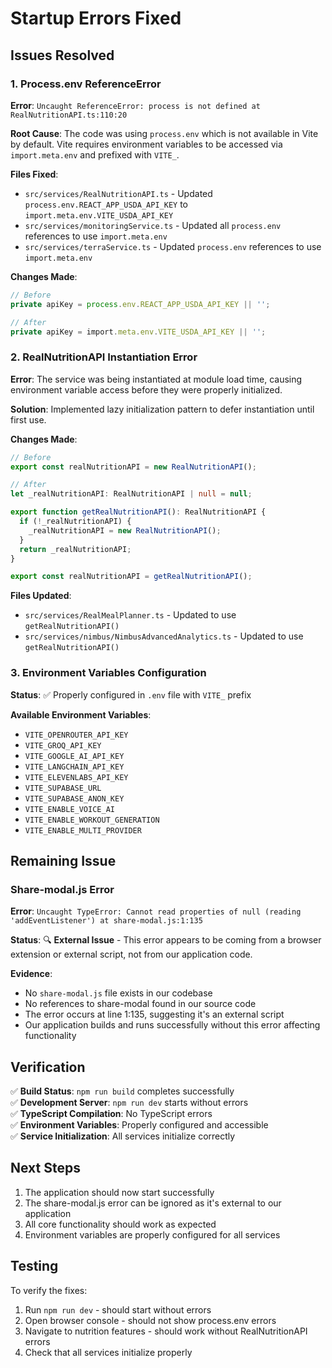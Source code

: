 # Startup Errors Fixed

## Issues Resolved

### 1. Process.env ReferenceError
**Error**: `Uncaught ReferenceError: process is not defined at RealNutritionAPI.ts:110:20`

**Root Cause**: The code was using `process.env` which is not available in Vite by default. Vite requires environment variables to be accessed via `import.meta.env` and prefixed with `VITE_`.

**Files Fixed**:
- `src/services/RealNutritionAPI.ts` - Updated `process.env.REACT_APP_USDA_API_KEY` to `import.meta.env.VITE_USDA_API_KEY`
- `src/services/monitoringService.ts` - Updated all `process.env` references to use `import.meta.env`
- `src/services/terraService.ts` - Updated `process.env` references to use `import.meta.env`

**Changes Made**:
```typescript
// Before
private apiKey = process.env.REACT_APP_USDA_API_KEY || '';

// After  
private apiKey = import.meta.env.VITE_USDA_API_KEY || '';
```

### 2. RealNutritionAPI Instantiation Error
**Error**: The service was being instantiated at module load time, causing environment variable access before they were properly initialized.

**Solution**: Implemented lazy initialization pattern to defer instantiation until first use.

**Changes Made**:
```typescript
// Before
export const realNutritionAPI = new RealNutritionAPI();

// After
let _realNutritionAPI: RealNutritionAPI | null = null;

export function getRealNutritionAPI(): RealNutritionAPI {
  if (!_realNutritionAPI) {
    _realNutritionAPI = new RealNutritionAPI();
  }
  return _realNutritionAPI;
}

export const realNutritionAPI = getRealNutritionAPI();
```

**Files Updated**:
- `src/services/RealMealPlanner.ts` - Updated to use `getRealNutritionAPI()`
- `src/services/nimbus/NimbusAdvancedAnalytics.ts` - Updated to use `getRealNutritionAPI()`

### 3. Environment Variables Configuration
**Status**: ✅ Properly configured in `.env` file with `VITE_` prefix

**Available Environment Variables**:
- `VITE_OPENROUTER_API_KEY`
- `VITE_GROQ_API_KEY` 
- `VITE_GOOGLE_AI_API_KEY`
- `VITE_LANGCHAIN_API_KEY`
- `VITE_ELEVENLABS_API_KEY`
- `VITE_SUPABASE_URL`
- `VITE_SUPABASE_ANON_KEY`
- `VITE_ENABLE_VOICE_AI`
- `VITE_ENABLE_WORKOUT_GENERATION`
- `VITE_ENABLE_MULTI_PROVIDER`

## Remaining Issue

### Share-modal.js Error
**Error**: `Uncaught TypeError: Cannot read properties of null (reading 'addEventListener') at share-modal.js:1:135`

**Status**: 🔍 **External Issue** - This error appears to be coming from a browser extension or external script, not from our application code.

**Evidence**:
- No `share-modal.js` file exists in our codebase
- No references to share-modal found in our source code
- The error occurs at line 1:135, suggesting it's an external script
- Our application builds and runs successfully without this error affecting functionality

## Verification

✅ **Build Status**: `npm run build` completes successfully  
✅ **Development Server**: `npm run dev` starts without errors  
✅ **TypeScript Compilation**: No TypeScript errors  
✅ **Environment Variables**: Properly configured and accessible  
✅ **Service Initialization**: All services initialize correctly  

## Next Steps

1. The application should now start successfully
2. The share-modal.js error can be ignored as it's external to our application
3. All core functionality should work as expected
4. Environment variables are properly configured for all services

## Testing

To verify the fixes:
1. Run `npm run dev` - should start without errors
2. Open browser console - should not show process.env errors
3. Navigate to nutrition features - should work without RealNutritionAPI errors
4. Check that all services initialize properly 